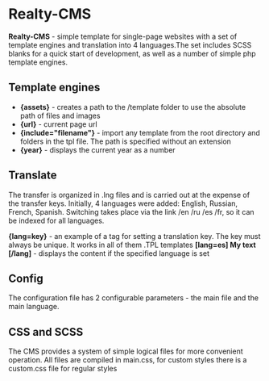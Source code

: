 # Realty-CMS

**Realty-CMS** - simple template for single-page websites with a set of template engines and translation into 4 languages.The set includes SCSS blanks for a quick start of development, as well as a number of simple php template engines.

## Template engines

-    **{assets}** - creates a path to the /template folder to use the absolute path of files and images
-    **{url}** - current page url
-    **{include="filename"}** - import any template from the root directory and folders in the tpl file. The path is specified without an extension
-    **{year}** - displays the current year as a number

## Translate

The transfer is organized in .lng files and is carried out at the expense of the transfer keys. Initially, 4 languages were added: English, Russian, French, Spanish. Switching takes place via the link /en /ru /es /fr, so it can be indexed for all languages.

**{lang=key}** - an example of a tag for setting a translation key. The key must always be unique. It works in all of them .TPL templates
**[lang=es] My text [/lang]** - displays the content if the specified language is set

## Config

The configuration file has 2 configurable parameters - the main file and the main language.

## CSS and SCSS

The CMS provides a system of simple logical files for more convenient operation. All files are compiled in main.css, for custom styles there is a custom.css file for regular styles
